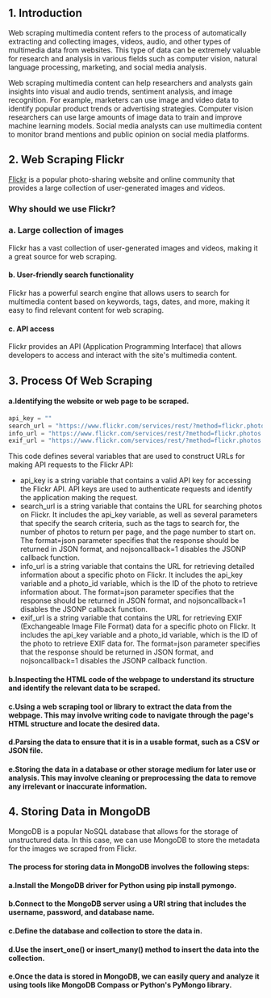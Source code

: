 ## 1. Introduction

Web scraping multimedia content refers to the process of automatically extracting and collecting images, videos, audio, and other types of multimedia data from websites. This type of data can be extremely valuable for research and analysis in various fields such as computer vision, natural language processing, marketing, and social media analysis.

Web scraping multimedia content can help researchers and analysts gain insights into visual and audio trends, sentiment analysis, and image recognition. For example, marketers can use image and video data to identify popular product trends or advertising strategies. Computer vision researchers can use large amounts of image data to train and improve machine learning models. Social media analysts can use multimedia content to monitor brand mentions and public opinion on social media platforms.


## 2. Web Scraping Flickr
<a href="https://www.flickr.com/">Flickr</a> is a popular photo-sharing website and online community that provides a large collection of user-generated images and videos. 

### Why should we use Flickr?

### a. Large collection of images
Flickr has a vast collection of user-generated images and videos, making it a great source for web scraping.

#### b. User-friendly search functionality
Flickr has a powerful search engine that allows users to search for multimedia content based on keywords, tags, dates, and more, making it easy to find relevant content for web scraping.

#### c. API access
Flickr provides an API (Application Programming Interface) that allows developers to access and interact with the site's multimedia content.

## 3. Process Of Web Scraping

#### a.Identifying the website or web page to be scraped.

```python
api_key = ""
search_url = "https://www.flickr.com/services/rest/?method=flickr.photos.search&api_key={api_key}&tags=dog&per_page=100&page=1&format=json&nojsoncallback=1"
info_url = "https://www.flickr.com/services/rest/?method=flickr.photos.getInfo&api_key={api_key}&photo_id={photo_id}&format=json&nojsoncallback=1"
exif_url = "https://www.flickr.com/services/rest/?method=flickr.photos.getExif&api_key={api_key}&photo_id={photo_id}&format=

```

This code defines several variables that are used to construct URLs for making API requests to the Flickr API:

- api_key is a string variable that contains a valid API key for accessing the Flickr API. API keys are used to authenticate requests and identify the application making the request.
- search_url is a string variable that contains the URL for searching photos on Flickr. It includes the api_key variable, as well as several parameters that specify the search criteria, such as the tags to search for, the number of photos to return per page, and the page number to start on. The format=json parameter specifies that the response should be returned in JSON format, and nojsoncallback=1 disables the JSONP callback function.
- info_url is a string variable that contains the URL for retrieving detailed information about a specific photo on Flickr. It includes the api_key variable and a photo_id variable, which is the ID of the photo to retrieve information about. The format=json parameter specifies that the response should be returned in JSON format, and nojsoncallback=1 disables the JSONP callback function.
- exif_url is a string variable that contains the URL for retrieving EXIF (Exchangeable Image File Format) data for a specific photo on Flickr. It includes the api_key variable and a photo_id variable, which is the ID of the photo to retrieve EXIF data for. The format=json parameter specifies that the response should be returned in JSON format, and nojsoncallback=1 disables the JSONP callback function.

#### b.Inspecting the HTML code of the webpage to understand its structure and identify the relevant data to be scraped.

#### c.Using a web scraping tool or library to extract the data from the webpage. This may involve writing code to navigate through the page's HTML structure and locate the desired data.

#### d.Parsing the data to ensure that it is in a usable format, such as a CSV or JSON file.

#### e.Storing the data in a database or other storage medium for later use or analysis. This may involve cleaning or preprocessing the data to remove any irrelevant or inaccurate information.

## 4. Storing Data in MongoDB

MongoDB is a popular NoSQL database that allows for the storage of unstructured data. In this case, we can use MongoDB to store the metadata for the images we scraped from Flickr.

#### The process for storing data in MongoDB involves the following steps:

#### a.Install the MongoDB driver for Python using pip install pymongo.

#### b.Connect to the MongoDB server using a URI string that includes the username, password, and database name.

#### c.Define the database and collection to store the data in.

#### d.Use the insert_one() or insert_many() method to insert the data into the collection.

#### e.Once the data is stored in MongoDB, we can easily query and analyze it using tools like MongoDB Compass or Python's PyMongo library.
